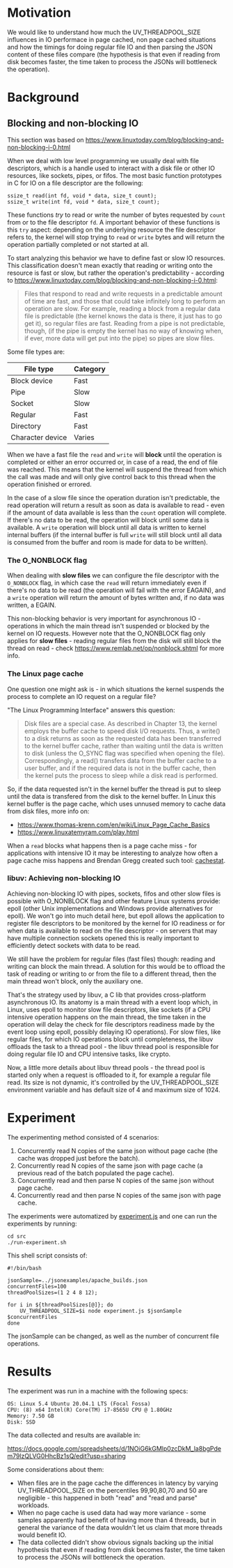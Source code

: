 # Motivation

We would like to understand how much the UV_THREADPOOL_SIZE influences in IO performace in page cached, non page cached situations and how the timings for doing regular file IO and then parsing the JSON content of these files compare (the hypothesis is that even if reading from disk becomes faster, the time taken to process the JSONs will bottleneck the operation).

# Background

## Blocking and non-blocking IO

This section was based on https://www.linuxtoday.com/blog/blocking-and-non-blocking-i-0.html

When we deal with low level programming we usually deal with file descriptors, which is a handle used to interact with a disk file or other IO resources, like sockets, pipes, or fifos. The most basic function prototypes in C for IO on a file descriptor are the following:

```
ssize_t read(int fd, void * data, size_t count);
ssize_t write(int fd, void * data, size_t count);
```

These functions _try_ to read or write the number of bytes requested by `count` from or to the file descriptor `fd`. A important behavior of these functions is this `try` aspect: depending on the underlying resource the file descriptor refers to, the kernel will stop trying to `read` or `write` bytes and will return the operation partially completed or not started at all.

To start analyzing this behavior we have to define fast or slow IO resources. This classification doesn't mean exactly that reading or writing onto the resource is fast or slow, but rather the operation's predictability - according to https://www.linuxtoday.com/blog/blocking-and-non-blocking-i-0.html:

> Files that respond to read and write requests in a predictable amount of time are fast, and those that could take infinitely long to perform an operation are slow. For example, reading a block from a regular data file is predictable (the kernel knows the data is there, it just has to go get it), so regular files are fast. Reading from a pipe is not predictable, though, (if the pipe is empty the kernel has no way of knowing when, if ever, more data will get put into the pipe) so pipes are slow files.

Some file types are:

| File type        | Category |
| ---------------- | -------- |
| Block device     | Fast     |
| Pipe             | Slow     |
| Socket           | Slow     |
| Regular          | Fast     |
| Directory        | Fast     |
| Character device | Varies   |

When we have a fast file the `read` and `write` will **block** until the operation is completed or either an error occurred or, in case of a read, the end of file was reached. This means that the kernel will suspend the thread from which the call was made and will only give control back to this thread when the operation finished or errored.

In the case of a slow file since the operation duration isn't predictable, the read operation will return a result as soon as data is available to read - even if the amount of data available is less than the `count` operation will complete. If there's no data to be read, the operation will block until some data is available. A `write` operation will block until all data is written to kernel internal buffers (if the internal buffer is full `write` will still block until all data is consumed from the buffer and room is made for data to be written).

### The O_NONBLOCK flag

When dealing with **slow files** we can configure the file descriptor with the `O_NONBLOCK` flag, in which case the `read` will return immediately even if there's no data to be read (the operation will fail with the error EAGAIN), and a `write` operation will return the amount of bytes written and, if no data was written, a EGAIN.

This non-blocking behavior is very important for asynchronous IO - operations in which the main thread isn't suspended or blocked by the kernel on IO requests. However note that the O_NONBLOCK flag only applies for **slow files** - reading regular files from the disk will still block the thread on read - check https://www.remlab.net/op/nonblock.shtml for more info.

### The Linux page cache

One question one might ask is - in which situations the kernel suspends the process to complete an IO request on a regular file?

"The Linux Programming Interface" answers this question:

> Disk files are a special case. As described in Chapter 13, the kernel employs the
> buffer cache to speed disk I/O requests. Thus, a write() to a disk returns as
> soon as the requested data has been transferred to the kernel buffer cache,
> rather than waiting until the data is written to disk (unless the O_SYNC flag was
> specified when opening the file). Correspondingly, a read() transfers data from
> the buffer cache to a user buffer, and if the required data is not in the buffer
> cache, then the kernel puts the process to sleep while a disk read is performed.

So, if the data requested isn't in the kernel buffer the thread is put to sleep until the data is transfered from the disk to the kernel buffer. In Linux this kernel buffer is the page cache, which uses unnused memory to cache data from disk files, more info on:

- https://www.thomas-krenn.com/en/wiki/Linux_Page_Cache_Basics
- https://www.linuxatemyram.com/play.html

When a `read` blocks what happens then is a page cache miss - for applications with intensive IO it may be interesting to analyze how often a page cache miss happens and Brendan Gregg created such tool: [cachestat](https://github.com/brendangregg/perf-tools/blob/master/examples/cachestat_example.txt).

### libuv: Achieving non-blocking IO

Achieving non-blocking IO with pipes, sockets, fifos and other slow files is possible with O_NONBLOCK flag and other feature Linux systems provide: epoll (other Unix implementations and Windows provide alternatives for epoll). We won't go into much detail here, but epoll allows the application to register file descriptors to be monitored by the kernel for IO readiness or for when data is available to read on the file descriptor - on servers that may have multiple connection sockets opened this is really important to efficiently detect sockets with data to be read.

We still have the problem for regular files (fast files) though: reading and writing can block the main thread. A solution for this would be to offload the task of reading or writing to or from the file to a different thread, then the main thread won't block, only the auxiliary one.

That's the strategy used by libuv, a C lib that provides cross-platform asynchronous IO. Its anatomy is a main thread with a event loop which, in Linux, uses epoll to monitor slow file descriptors, like sockets (if a CPU intensive operation happens on the main thread, the time taken in the operation will delay the check for file descriptors readiness made by the event loop using epoll, possibly delaying IO operations). For slow files, like regular files, for which IO operations block until completeness, the libuv offloads the task to a thread pool - the libuv thread pool is responsible for doing regular file IO and CPU intensive tasks, like crypto.

Now, a little more details about libuv thread pools - the thread pool is started only when a request is offloaded to it, for example a regular file read. Its size is not dynamic, it's controlled by the UV_THREADPOOL_SIZE environment variable and has default size of 4 and maximum size of 1024.

# Experiment

The experimenting method consisted of 4 scenarios:

1. Concurrently read N copies of the same json without page cache (the cache was dropped just before the batch).
2. Concurrently read N copies of the same json with page cache (a previous read of the batch populated the page cache).
3. Concurrently read and then parse N copies of the same json without page cache.
4. Concurrently read and then parse N copies of the same json with page cache.

The experiments were automatized by [experiment.js](./src/experiment.js) and one can run the experiments by running:

```
cd src
./run-experiment.sh
```

This shell script consists of:

```
#!/bin/bash

jsonSample=../jsonexamples/apache_builds.json
concurrentFiles=100
threadPoolSizes=(1 2 4 8 12);

for i in ${threadPoolSizes[@]}; do
    UV_THREADPOOL_SIZE=$i node experiment.js $jsonSample $concurrentFiles
done
```

The jsonSample can be changed, as well as the number of concurrent file operations.

# Results

The experiment was run in a machine with the following specs:

```
OS: Linux 5.4 Ubuntu 20.04.1 LTS (Focal Fossa)
CPU: (8) x64 Intel(R) Core(TM) i7-8565U CPU @ 1.80GHz
Memory: 7.50 GB
Disk: SSD
```

The data collected and results are available in:

https://docs.google.com/spreadsheets/d/1NOiG6kGMlp0zcDkM_la8bgPdem79lzQLVG0HhcBz1sQ/edit?usp=sharing

Some considerations about them:

- When files are in the page cache the differences in latency by varying UV_THREADPOOL_SIZE on the percentiles 99,90,80,70 and 50 are negligible - this happened in both "read" and "read and parse" workloads.
- When no page cache is used data had way more variance - some samples apparently had benefit of having more than 4 threads, but in general the variance of the data wouldn't let us claim that more threads would benefit IO.
- The data collected didn't show obvious signals backing up the initial hypothesis that even if reading from disk becomes faster, the time taken to process the JSONs will bottleneck the operation.


